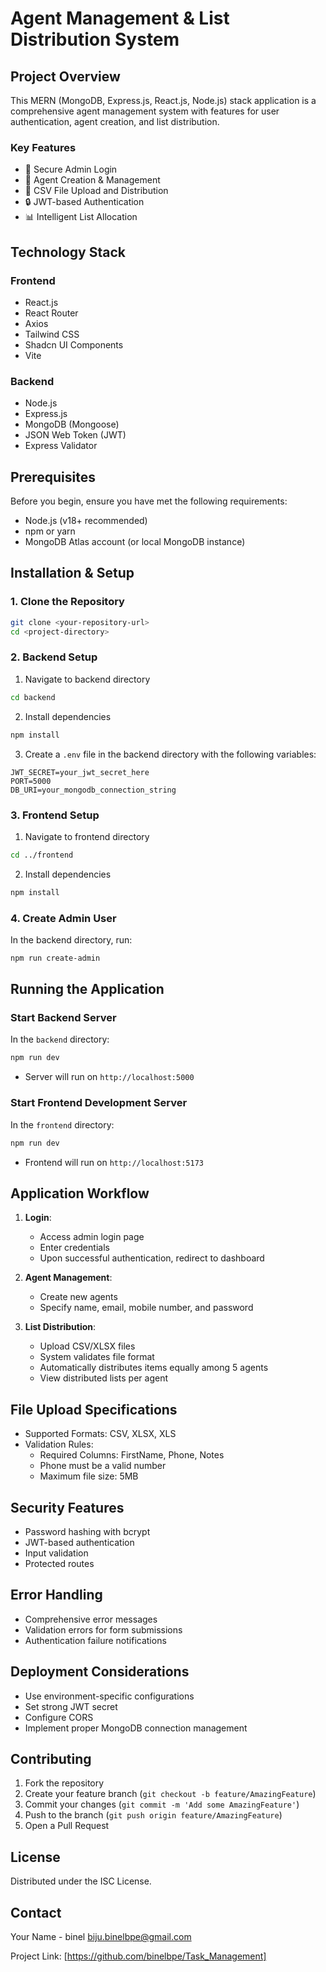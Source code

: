 # Agent Management & List Distribution System

## Project Overview

This MERN (MongoDB, Express.js, React.js, Node.js) stack application is a comprehensive agent management system with features for user authentication, agent creation, and list distribution.

### Key Features

- 🔐 Secure Admin Login 
- 👥 Agent Creation & Management
- 📄 CSV File Upload and Distribution
- 🔒 JWT-based Authentication
- 📊 Intelligent List Allocation

## Technology Stack

### Frontend
- React.js
- React Router
- Axios
- Tailwind CSS
- Shadcn UI Components
- Vite

### Backend
- Node.js
- Express.js
- MongoDB (Mongoose)
- JSON Web Token (JWT)
- Express Validator

## Prerequisites

Before you begin, ensure you have met the following requirements:

- Node.js (v18+ recommended)
- npm or yarn
- MongoDB Atlas account (or local MongoDB instance)

## Installation & Setup

### 1. Clone the Repository

```bash
git clone <your-repository-url>
cd <project-directory>
```

### 2. Backend Setup

1. Navigate to backend directory
```bash
cd backend
```

2. Install dependencies
```bash
npm install
```

3. Create a `.env` file in the backend directory with the following variables:
```
JWT_SECRET=your_jwt_secret_here
PORT=5000
DB_URI=your_mongodb_connection_string
```

### 3. Frontend Setup

1. Navigate to frontend directory
```bash
cd ../frontend
```

2. Install dependencies
```bash
npm install
```

### 4. Create Admin User

In the backend directory, run:
```bash
npm run create-admin
```

## Running the Application

### Start Backend Server
In the `backend` directory:
```bash
npm run dev
```
- Server will run on `http://localhost:5000`

### Start Frontend Development Server
In the `frontend` directory:
```bash
npm run dev
```
- Frontend will run on `http://localhost:5173`

## Application Workflow

1. **Login**: 
   - Access admin login page
   - Enter credentials
   - Upon successful authentication, redirect to dashboard

2. **Agent Management**:
   - Create new agents
   - Specify name, email, mobile number, and password

3. **List Distribution**:
   - Upload CSV/XLSX files
   - System validates file format
   - Automatically distributes items equally among 5 agents
   - View distributed lists per agent

## File Upload Specifications

- Supported Formats: CSV, XLSX, XLS
- Validation Rules:
  - Required Columns: FirstName, Phone, Notes
  - Phone must be a valid number
  - Maximum file size: 5MB

## Security Features

- Password hashing with bcrypt
- JWT-based authentication
- Input validation
- Protected routes

## Error Handling

- Comprehensive error messages
- Validation errors for form submissions
- Authentication failure notifications

## Deployment Considerations

- Use environment-specific configurations
- Set strong JWT secret
- Configure CORS
- Implement proper MongoDB connection management

## Contributing

1. Fork the repository
2. Create your feature branch (`git checkout -b feature/AmazingFeature`)
3. Commit your changes (`git commit -m 'Add some AmazingFeature'`)
4. Push to the branch (`git push origin feature/AmazingFeature`)
5. Open a Pull Request

## License

Distributed under the ISC License.

## Contact

Your Name - binel biju.binelbpe@gmail.com

Project Link: [https://github.com/binelbpe/Task_Management]
